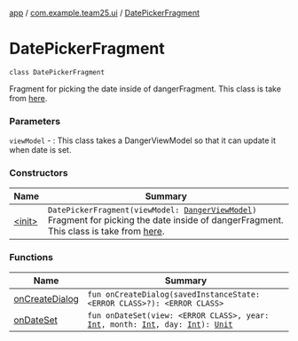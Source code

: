 [app](../../index.md) / [com.example.team25.ui](../index.md) / [DatePickerFragment](./index.md)

# DatePickerFragment

`class DatePickerFragment`

Fragment for picking the date inside of dangerFragment. This class is take from
[here](https://developer.android.com/guide/topics/ui/controls/pickers).

### Parameters

`viewModel` - : This class takes a DangerViewModel so that it can update it when date is set.

### Constructors

| Name | Summary |
|---|---|
| [&lt;init&gt;](-init-.md) | `DatePickerFragment(viewModel: `[`DangerViewModel`](../-danger-view-model/index.md)`)`<br>Fragment for picking the date inside of dangerFragment. This class is take from [here](https://developer.android.com/guide/topics/ui/controls/pickers). |

### Functions

| Name | Summary |
|---|---|
| [onCreateDialog](on-create-dialog.md) | `fun onCreateDialog(savedInstanceState: <ERROR CLASS>?): <ERROR CLASS>` |
| [onDateSet](on-date-set.md) | `fun onDateSet(view: <ERROR CLASS>, year: `[`Int`](https://kotlinlang.org/api/latest/jvm/stdlib/kotlin/-int/index.html)`, month: `[`Int`](https://kotlinlang.org/api/latest/jvm/stdlib/kotlin/-int/index.html)`, day: `[`Int`](https://kotlinlang.org/api/latest/jvm/stdlib/kotlin/-int/index.html)`): `[`Unit`](https://kotlinlang.org/api/latest/jvm/stdlib/kotlin/-unit/index.html) |
